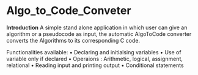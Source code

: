 # Algo_to_Code_Conveter
 
**Introduction**
A simple stand alone application in which user can give an algorithm or a pseudocode as input, the automatic AlgoToCode converter 
converts the Algorithms to its corresponding C code.

Functionalities available:
• Declaring and initialsing variables
• Use of variable only if declared
• Operaions : Arithmetic, logical, assignment, relational
• Reading input and printing output
• Conditional statements
